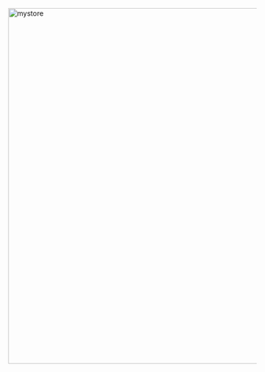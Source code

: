 
<img width="722" alt="mystore" src="https://github.com/rashamiabhyankar12/MyStore/assets/139979749/692e60e6-6e8f-43c4-bbe3-7bb469aefc38">
